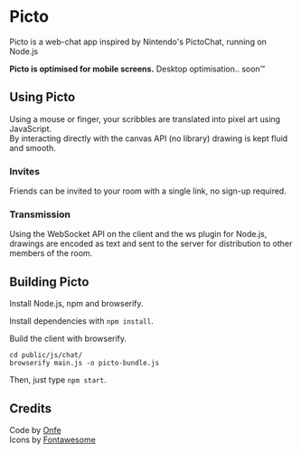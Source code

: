# Picto
Picto is a web-chat app inspired by Nintendo's PictoChat, running on Node.js


**Picto is optimised for mobile screens.** Desktop optimisation.. soon™

## Using Picto
Using a mouse or finger, your scribbles are translated into pixel art using JavaScript.  
By interacting directly with the canvas API (no library) drawing is kept fluid and smooth.

### Invites
Friends can be invited to your room with a single link, no sign-up required.

### Transmission
Using the WebSocket API on the client and the ws plugin for Node.js,
drawings are encoded as text and sent to the server for distribution to other members of the room.

## Building Picto
Install Node.js, npm and browserify.

Install dependencies with `npm install`.

Build the client with browserify.
```
cd public/js/chat/
browserify main.js -o picto-bundle.js
```

Then, just type `npm start`.

## Credits
Code by [Onfe](https://www.onfe.co.uk)  
Icons by [Fontawesome](https://fontawesome.com/)
